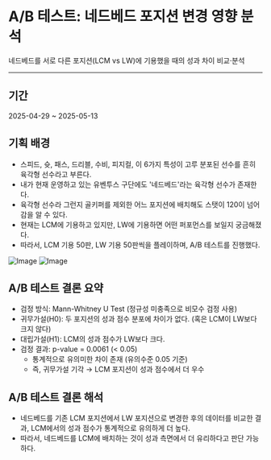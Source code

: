 # A/B 테스트: 네드베드 포지션 변경 영향 분석
네드베드를 서로 다른 포지션(LCM vs LW)에 기용했을 때의 성과 차이 비교·분석
***
## 기간
2025-04-29 ~ 2025-05-13

## 기획 배경
* 스피드, 슛, 패스, 드리블, 수비, 피지컬, 이 6가지 특성이 고루 분포된 선수를 흔히 육각형 선수라고 부른다.
* 내가 현재 운영하고 있는 유벤투스 구단에도 '네드베드'라는 육각형 선수가 존재한다.
* 육각형 선수라 그런지 골키퍼를 제외한 어느 포지션에 배치해도 스탯이 120이 넘어감을 알 수 있다.
* 현재는 LCM에 기용하고 있지만, LW에 기용하면 어떤 퍼포먼스를 보일지 궁금해졌다.
* 따라서, LCM 기용 50판, LW 기용 50판씩을 플레이하며, A/B 테스트를 진행했다.
  
![Image](https://github.com/user-attachments/assets/2e528c7c-8772-4257-80ac-4cd619360d4e)
![Image](https://github.com/user-attachments/assets/5432a5e4-a951-4cd9-8650-ad3cb90c16d9)


## A/B 테스트 결론 요약
* 검정 방식: Mann-Whitney U Test (정규성 미충족으로 비모수 검정 사용)
* 귀무가설(H0): 두 포지션의 성과 점수 분포에 차이가 없다. (혹은 LCM이 LW보다 크지 않다)
* 대립가설(H1): LCM의 성과 점수가 LW보다 크다.
* 검정 결과: p-value = 0.0061 (< 0.05)
  - 통계적으로 유의미한 차이 존재 (유의수준 0.05 기준)
  - 즉, 귀무가설 기각 → LCM 포지션이 성과 점수에서 더 우수

## A/B 테스트 결론 해석
* 네드베드를 기존 LCM 포지션에서 LW 포지션으로 변경한 후의 데이터를 비교한 결과, LCM에서의 성과 점수가 통계적으로 유의하게 더 높다.
* 따라서, 네드베드를 LCM에 배치하는 것이 성과 측면에서 더 유리하다고 판단 가능하다.
